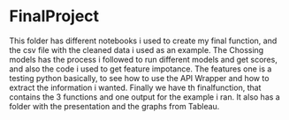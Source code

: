 # FinalProject

This folder has different notebooks i used to create my final function, and the csv file with the cleaned data i used as an example.
  The Chossing models has the process i followed to run different models and get scores, and also the code i used to get feature impotance.
  The features one is a testing python basically, to see how to use the API Wrapper and how to extract the information i wanted.
  Finally we have th finalfunction, that contains the 3 functions and one output for the example i ran.
It also has a folder with the presentation and the graphs from Tableau.
